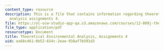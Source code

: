 ```yaml
---
content_type: resource
description: This is a file that contains information regarding theoretical environmental
  analysis assignments 4.
file: https://ol-ocw-studio-app-qa.s3.amazonaws.com/courses/12-009j-theoretical-environmental-analysis-spring-2015/ea68c4610b52654c2eae938af7b591d3_MIT12_009JS15_pset4.pdf
file_type: application/pdf
resourcetype: Document
title: Theoretical Environmental Analysis, Assignments 4
uid: ea68c461-0b52-654c-2eae-938af7b591d3
---
```

